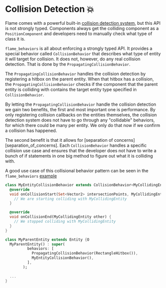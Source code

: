 # Collision Detection 💥

Flame comes with a powerful built-in [collision detection system](https://docs.flame-engine.org/1.6.0/flame/collision_detection.html),
but this API is not strongly typed. Components always get the colliding component as a
`PositionComponent` and developers need to manually check what type of class it is.

`flame_behaviors` is all about enforcing a strongly typed API. It provides a special behavior
called `CollisionBehavior` that describes what type of entity it will target for collision. It
does not, however, do any real collision detection. That is done by the
`PropagatingCollisionBehavior`.

The `PropagatingCollisionBehavior` handles the collision detection by registering a hitbox on the
parent entity. When that hitbox has a collision, the `PropagatingCollisionBehavior` checks if the
component that the parent entity is colliding with contains the target entity type specified in
`CollisionBehavior`.

By letting the `PropagatingCollisionBehavior` handle the collision detection we gain two benefits,
the first and most important one is performance. By only registering collision callbacks on the
entities themselves, the collision detection system does not have to go through any "collidable"
behaviors, for which there could be many per entity. We only do that now if we confirm a collision
has happened.

The second benefit is that it allows for [separation of concerns][separation_of_concerns].
Each `CollisionBehavior` handles a specific collision use case and ensures that the developer does
not have to write a bunch of if statements in one big method to figure out what it is colliding
with.

A good use case of this collisional behavior pattern can be seen in the `flame_behaviors`
[example](https://github.com/VeryGoodOpenSource/flame_behaviors/tree/main/example)

```dart
class MyEntityCollisionBehavior extends CollisionBehavior<MyCollidingEntity, MyParentEntity> {
  @override
  void onCollisionStart(Set<Vector2> intersectionPoints, MyCollidingEntity other) {
    // We are starting colliding with MyCollidingEntity
  }

  @override
  void onCollisionEnd(MyCollidingEntity other) {
    // We stopped colliding with MyCollidingEntity
  }
}

class MyParentEntity extends Entity {O
  MyParentEntity() : super(
          behaviors: [
            PropagatingCollisionBehavior(RectangleHitbox()),
            MyEntityCollisionBehavior(),
          ],
        );
  
  ...
}
```
